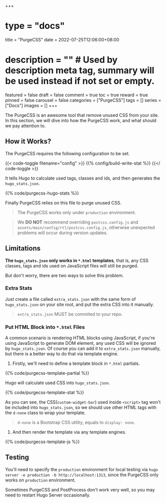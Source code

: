+++
# type = "docs"
title = "PurgeCSS"
date = 2022-07-25T12:06:00+08:00
# description = "" # Used by description meta tag, summary will be used instead if not set or empty.
featured = false
draft = false
comment = true
toc = true
reward = true
pinned = false
carousel = false
categories = ["PurgeCSS"]
tags = []
series = ["Docs"]
images = []
+++

The PurgeCSS is an awesome tool that remove unused CSS from your site.
In this section, we will dive into how the PurgeCSS work, and what should we pay attention to.

<!--more-->

## How it Works?

The PurgeCSS requires the following configuration to be set.

{{< code-toggle filename="config" >}}
{{% config/build-write-stat %}}
{{</ code-toggle >}}

It tells Hugo to calculate used tags, classes and ids, and then generates the `hugo_stats.json`.

{{% code/purgecss-hugo-stats %}}

Finally PurgeCSS relies on this file to purge unused CSS.

> The PurgeCSS works only under `production` environment.

> We **DO NOT** recommend overriding `postcss.config.js` and `assets/main/config/rtl/postcss.config.js`, otherwise unexpected problems will occur during version updates.

## Limitations

**The `hugo_stats.json` only works in `*.html` templates**, that is, any CSS classes, tags and ids used on JavaScript files will still be purged.

But don't worry, there are two ways to solve this problem.

### Extra Stats

Just create a file called `extra_stats.json` with the same form of `hugo_stats.json` on your site root, and put the extra CSS into it manually.

> `extra_stats.json` MUST be commited to your repo.

### Put HTML Block into `*.html` Files

A common scenario is rendering HTML blocks using JavaScript, if you're using JavaScript to generate DOM element, any used CSS will be ignored by `hugo_stats.json`. Of course you can add it to `extra_stats.json` manually, but there is a better way to do that via template engine.

1. Firstly, we'll need to define a template block in `*.html` partials.

{{% code/purgecss-template-partial %}}

Hugo will calculate used CSS into `hugo_stats.json`.

{{% code/purgecss-template-stat %}}

As you can see, the CSS(`custom-widget-bar`) used inside `<script>` tag won't be included into `hugo_stats.json`, so we should use other HTML tags with the `d-none` class to wrap your template.

> `d-none` is a Bootstrap CSS utility, equals to `display: none`.

1. And then render the template via any template engines.

{{% code/purgecss-template-js %}}

## Testing

You'll need to specify the `production` environment for local testing via `hugo server -e production -b http://localhost:1313`, since the PurgeCSS only works on `production` environment.

Sometimes PurgeCSS and PostProcess don't work very well, so you may need to restart Hugo Server occasionally.
